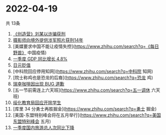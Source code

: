 # 2022-04-19
  共 13条

  <!-- BEGIN -->
  <!-- 最后更新时间:Tue Apr 19 2022 16:18:12 GMT+0000 (Coordinated Universal Time) -->
  1. [《创造营》刘某以诈骗获刑](https://www.zhihu.com/search?q=刘丞以诈骗)
1. [摄影师向境外提供涉军照片获刑14年](https://www.zhihu.com/search?q=摄影师获刑14年)
1. [美媒要求中国不能让疫情失控](https://www.zhihu.com/search?q=《每日野兽》 中国疫情)
1. [一季度 GDP 同比增长 4.8%](https://www.zhihu.com/search?q=一季度GDP)
1. [日元贬值](https://www.zhihu.com/search?q=日元贬值)
1. [中科院回应停用知网](https://www.zhihu.com/search?q=中科院 知网)
1. [院士称鸡也是恐龙的后裔](https://www.zhihu.com/search?q=恐龙 鸡)
1. [瑞幸咖啡因出现 BUG 道歉](https://www.zhihu.com/search?q=瑞幸咖啡因BUG道歉)
1. [五一节前需连上六天班](https://www.zhihu.com/search?q=五一调休 六天班)
1. [绥化教育局回应开除学生](https://www.zhihu.com/search?q=绥化教育局回应)
1. [库里 34 分勇士再胜掘金](https://www.zhihu.com/search?q=勇士 掘金)
1. [美国-东盟特别峰会将在五月举行](https://www.zhihu.com/search?q=美国东盟特别峰会 五月)
1. [一季度国内旅游总人次同比下降](https://www.zhihu.com/search?q=国内旅游总人次同比下降)
  <!-- END -->
  